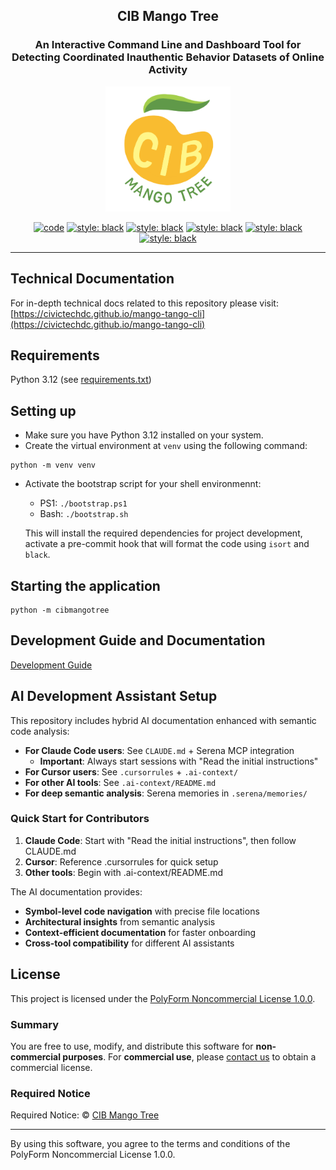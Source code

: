 <h2 align="center">CIB Mango Tree</h2>
<h3 align="center">An Interactive Command Line and Dashboard Tool for Detecting Coordinated Inauthentic Behavior Datasets of Online Activity</h3>

<p align="center">
<img src="https://raw.githubusercontent.com/CIB-Mango-Tree/CIB-Mango-Tree-Website/main/assets/images/mango-text.PNG" alt="Mango logo" style="width:200px;"/>
</p>

<p align="center">
<a href="https://www.python.org/"><img alt="code" src="https://img.shields.io/badge/Python-3.12-blue?logo=Python"></a>
<a href="https://docs.astral.sh/ruff/"><img alt="style: black" src="https://img.shields.io/badge/Polars-1.9-skyblue?logo=Polars"></a>
<a href="https://plotly.com/python/"><img alt="style: black" src="https://img.shields.io/badge/Plotly-5.24.1-purple?logo=Plotly"></a>
<a href="https://github.com/Textualize/rich"><img alt="style: black" src="https://img.shields.io/badge/Rich-14.0.0-gold?logo=Rich"></a>
<a href="https://civictechdc.github.io/mango-tango-cli/"><img alt="style: black" src="https://img.shields.io/badge/docs-website-blue"></a>
<a href="https://black.readthedocs.io/en/stable/"><img alt="style: black" src="https://img.shields.io/badge/style-Black-black?logo=Black"></a>
</p>

---

## Technical Documentation

For in-depth technical docs related to this repository please visit: [https://civictechdc.github.io/mango-tango-cli](https://civictechdc.github.io/mango-tango-cli)

## Requirements

Python 3.12 (see [requirements.txt](https://github.com/civictechdc/mango-tango-cli/blob/main/requirements.txt))

## Setting up

- Make sure you have Python 3.12 installed on your system.
- Create the virtual environment at `venv` using the following command:

```shell
python -m venv venv
```

- Activate the bootstrap script for your shell environmennt:
  - PS1: `./bootstrap.ps1`
  - Bash: `./bootstrap.sh`

  This will install the required dependencies for project development,
  activate a pre-commit hook that will format the code using `isort` and
  `black`.

## Starting the application

```shell
python -m cibmangotree
```

## Development Guide and Documentation

[Development Guide](./docs/dev-guide.md)

## AI Development Assistant Setup

This repository includes hybrid AI documentation enhanced with semantic code analysis:

- **For Claude Code users**: See `CLAUDE.md` + Serena MCP integration
  - **Important**: Always start sessions with "Read the initial instructions"
- **For Cursor users**: See `.cursorrules` + `.ai-context/`
- **For other AI tools**: See `.ai-context/README.md`
- **For deep semantic analysis**: Serena memories in `.serena/memories/`

### Quick Start for Contributors

1. **Claude Code**: Start with "Read the initial instructions", then follow CLAUDE.md
2. **Cursor**: Reference .cursorrules for quick setup
3. **Other tools**: Begin with .ai-context/README.md

The AI documentation provides:

- **Symbol-level code navigation** with precise file locations
- **Architectural insights** from semantic analysis
- **Context-efficient documentation** for faster onboarding
- **Cross-tool compatibility** for different AI assistants

## License

This project is licensed under the [PolyForm Noncommercial License 1.0.0](https://polyformproject.org/licenses/noncommercial/1.0.0/).

### Summary

You are free to use, modify, and distribute this software for **non-commercial purposes**. For **commercial use**, please [contact us](mailto:sandobenjamin@gmail.com) to obtain a commercial license.

### Required Notice

Required Notice: © [CIB Mango Tree](https://github.com/CIB-Mango-Tree)

---

By using this software, you agree to the terms and conditions of the PolyForm Noncommercial License 1.0.0.
